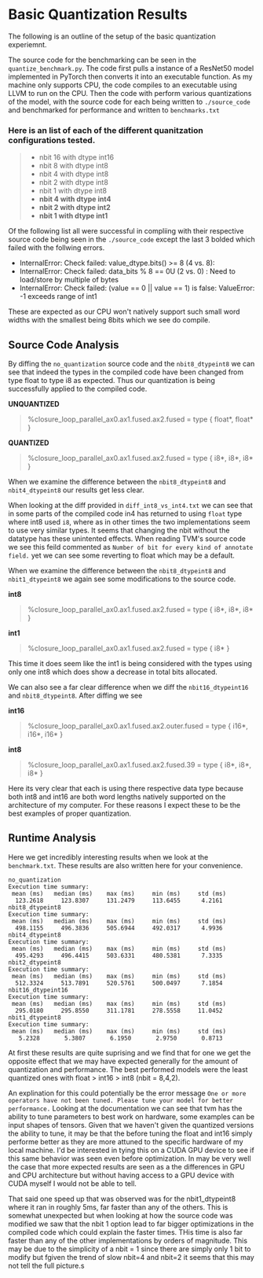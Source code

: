 # Basic Quantization Results
The following is an outline of the setup of the basic quantization experiemnt.

The source code for the benchmarking can be seen in the `quantize_benchmark.py`. The code first pulls a instance of a ResNet50 model implemented in PyTorch then converts it into an executable function. As my machine only supports CPU, the code compiles to an executable using LLVM to run on the CPU. Then the code with perform various quantizations of the model, with the source code for each being written to `./source_code` and benchmarked for performance and written to `benchmarks.txt`

### Here is an list of each of the different quanitzation configurations tested.

>
> - nbit 16 with dtype int16
> - nbit 8 with dtype int8
> - nbit 4 with dtype int8
> - nbit 2 with dtype int8
> - nbit 1 with dtype int8
> - **nbit 4 with dtype int4**
> - **nbit 2 with dtype int2**
> - **nbit 1 with dtype int1**


Of the following list all were successful in compliing with their respective source code being seen in the `./source_code` except the last 3 bolded which failed with the follwing errors.

- InternalError: Check failed: value_dtype.bits() >= 8 (4 vs. 8): 
- InternalError: Check failed: data_bits % 8 == 0U (2 vs. 0) : Need to load/store by multiple of bytes
- InternalError: Check failed: (value == 0 || value == 1) is false: ValueError: -1 exceeds range of int1

These are expected as our CPU won't natively support such small word widths with the smallest being 8bits which we see do compile. 

## Source Code Analysis

By diffing the `no_quantization` source code and the `nbit8_dtypeint8` we can see that indeed the types in the compiled code have been changed from type float to type i8 as expected. Thus our quantization is being successfully applied to the compiled code.

**UNQUANTIZED**
> %closure_loop_parallel_ax0.ax1.fused.ax2.fused = type { float*, float* } 

**QUANTIZED**
> %closure_loop_parallel_ax0.ax1.fused.ax2.fused = type { i8*, i8*, i8* }

When we examine the difference between the `nbit8_dtypeint8` and `nbit4_dtypeint8` our results get less clear.

When looking at the diff provided in `diff_int8_vs_int4.txt` we can see that in some parts of the compiled code in4 has returned to using `float` type where int8 used `i8`, where as in other times the two implementations seem to use very similar types. It seems that changing the nbit without the datatype has these unintented effects. When reading TVM's source code we see this feild commented as `Number of bit for every kind of annotate field.` yet we can see some reverting to float which may be a default.

When we examine the difference between the `nbit8_dtypeint8` and `nbit1_dtypeint8` we again see some modifications to the source code.

**int8**
> %closure_loop_parallel_ax0.ax1.fused.ax2.fused = type { i8*, i8*, i8* }

**int1**
> %closure_loop_parallel_ax0.ax1.fused.ax2.fused = type { i8* }

This time it does seem like the int1  is being considered with the types using only one int8 which does show a decrease in total bits allocated.

We can also see a far clear difference when we diff the `nbit16_dtypeint16` and `nbit8_dtypeint8`. After diffing we see

**int16**
> %closure_loop_parallel_ax0.ax1.fused.ax2.outer.fused = type { i16*, i16*, i16* }

**int8**
> %closure_loop_parallel_ax0.ax1.fused.ax2.fused.39 = type { i8*, i8*, i8* }

Here its very clear that each is using there respective data type because both int8 and int16 are both word lengths natively supported on the architecture of my computer. For these reasons I expect these to be the best examples of proper quantization.


## Runtime Analysis

Here we get incredibly interesting results when we look at the `benchmark.txt`. These results are also written here for your convenience.

```
no_quantization
Execution time summary:
 mean (ms)   median (ms)    max (ms)     min (ms)     std (ms)  
  123.2618     123.8307     131.2479     113.6455      4.2161                  
nbit8_dtypeint8
Execution time summary:
 mean (ms)   median (ms)    max (ms)     min (ms)     std (ms)  
  498.1155     496.3836     505.6944     492.0317      4.9936                  
nbit4_dtypeint8
Execution time summary:
 mean (ms)   median (ms)    max (ms)     min (ms)     std (ms)  
  495.4293     496.4415     503.6331     480.5381      7.3335                  
nbit2_dtypeint8
Execution time summary:
 mean (ms)   median (ms)    max (ms)     min (ms)     std (ms)  
  512.3324     513.7891     520.5761     500.0497      7.1854                  
nbit16_dtypeint16
Execution time summary:
 mean (ms)   median (ms)    max (ms)     min (ms)     std (ms)  
  295.0180     295.8550     311.1781     278.5558     11.0452                  
nbit1_dtypeint8
Execution time summary:
 mean (ms)   median (ms)    max (ms)     min (ms)     std (ms)  
   5.2328       5.3807       6.1950       2.9750       0.8713                  
```             

At first these results are quite suprising and we find that for one we get the opposite effect that we may have expected generally for the amount of quantization and performance. The best performed models were the least quantized ones with float > int16 > int8 (nbit = 8,4,2). 

An explination for this could potentially be the error message `One or more operators have not been tuned. Please tune your model for better performance.` Looking at the documentation we can see that tvm has the ability to tune parameters to best work on hardware, some examples can be input shapes of tensors. Given that we haven't given the quantized versions the ability to tune, it may be that the before tuning the float and int16 simply performe better as they are more attuned to the specific hardware of my local machine. I'd be interested in tying this on a CUDA GPU device to see if this same behavior was seen even before optimization. In may be very well the case that more expected results are seen as a the differences in GPU and CPU architecture but without having access to a GPU device with CUDA myself I would not be able to tell. 

That said one speed up that was observed was for the nbit1_dtypeint8 where it ran in roughly 5ms, far faster than any of the others. This is somewhat unexpected but when looking at how the source code was modified we saw that the nbit 1 option lead to far bigger optimizations in the compiled code which could explain the faster times. THis time is also far faster than any of the other implementations by orders of magnitude. This may be due to the simplicity of a nbit = 1 since there are simply only 1 bit to modify but fgiven the trend of slow nbit=4 and nbit=2 it seems that this may not tell the full picture.s
